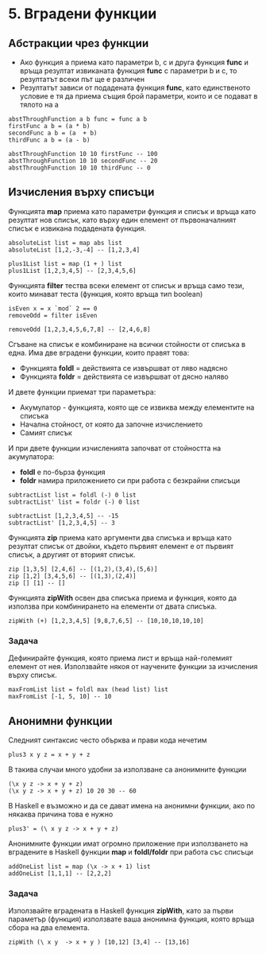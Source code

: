 # 5. Вградени функции

## Абстракции чрез функции
- Ако функция a приема като параметри b, c и друга функция **func** и връща резултат извиканата функция **func** с параметри b и c, то резултатът всеки път ще е различен
- Резултатът зависи от подадената функция **func**, като единственото условие е тя да приема същия брой параметри, които и се подават в тялото на a

```
abstThroughFunction a b func = func a b
firstFunc a b = (a * b)
secondFunc a b = (a  + b)
thirdFunc a b = (a - b)

abstThroughFunction 10 10 firstFunc -- 100
abstThroughFunction 10 10 secondFunc -- 20
abstThroughFunction 10 10 thirdFunc -- 0
```

## Изчисления върху списъци
Функцията **map** приема като параметри функция и списък и връща като резултат нов списък, като върху един елемент от първоначалният списък е извикана подадената функция.
```
absoluteList list = map abs list
absoluteList [1,2,-3,-4] -- [1,2,3,4]

plus1List list = map (1 + ) list
plus1List [1,2,3,4,5] -- [2,3,4,5,6]
```

Функцията **filter** тества всеки елемент от списък и връща само тези, които минават теста (функция, която връща тип boolean)
```
isEven x = x `mod` 2 == 0
removeOdd = filter isEven

removeOdd [1,2,3,4,5,6,7,8] -- [2,4,6,8]
```

Сгъване на списък е комбиниране на всички стойности от списъка в една. 
Има две вградени функции, които правят това:
- Функцията **foldl** = действията се извършват от ляво надясно 
- Функцията **foldr** = действията се извършват от дясно наляво

И двете функции приемат три параметъра: 
- Акумулатор - функцията, която ще се извиква между елементите на списъка
- Начална стойност, от която да започне изчислението
- Самият списък

И при двете функции изчисленията започват от стойността на акумулатора:
- **foldl** е по-бърза функция
- **foldr** намира приложението си при работа с безкрайни списъци

```
subtractList list = foldl (-) 0 list
subtractList' list = foldr (-) 0 list

subtractList [1,2,3,4,5] -- -15
subtractList' [1,2,3,4,5] -- 3
```

Функцията  **zip** приема като аргументи два списъка и връща като резултат списък от двойки, където първият елемент е от първият списък, а другият от вторият списък.
```
zip [1,3,5] [2,4,6] -- [(1,2),(3,4),(5,6)]
zip [1,2] [3,4,5,6] -- [(1,3),(2,4)]
zip [] [1] -- []
```

Функцията **zipWith** освен два списъка приема и функция, която да използва при комбинирането на елементи от двата списъка.
```
zipWith (+) [1,2,3,4,5] [9,8,7,6,5] -- [10,10,10,10,10]
```

### Задача
Дефинирайте функция, която приема лист и връща най-големият елемент от нея.
Използвайте някоя от научените функции за изчисления върху списък.
```
maxFromList list = foldl max (head list) list
maxFromList [-1, 5, 10] -- 10
```

## Анонимни функции
Следният синтаксис често обърква и прави кода нечетим
```
plus3 x y z = x + y + z
```
В такива случаи много удобни за използване са анонимните функции
```
(\x y z -> x + y + z)
(\x y z -> x + y + z) 10 20 30 -- 60
```
В Haskell е възможно и да се дават имена на анонимни функции, ако по някаква причина това е нужно
```
plus3' = (\ x y z -> x + y + z)
```
Анонимните функции имат огромно приложение при използването на вградените в Haskell функции **map** и **foldl/foldr** при работа със списъци
```
addOneList list = map (\x -> x + 1) list
addOneList [1,1,1] -- [2,2,2]
```

### Задача
Използвайте вградената в Haskell функция **zipWith**, като за първи параметър (функция) използвате ваша анонимна функция, която връща сбора на два елемента.
```
zipWith (\ x y  -> x + y ) [10,12] [3,4] -- [13,16]
```
